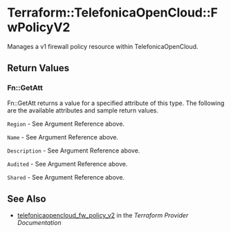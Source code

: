 # Terraform::TelefonicaOpenCloud::FwPolicyV2

Manages a v1 firewall policy resource within TelefonicaOpenCloud.

## Return Values

### Fn::GetAtt

Fn::GetAtt returns a value for a specified attribute of this type. The following are the available attributes and sample return values.

`Region` - See Argument Reference above.

`Name` - See Argument Reference above.

`Description` - See Argument Reference above.

`Audited` - See Argument Reference above.

`Shared` - See Argument Reference above.

## See Also

* [telefonicaopencloud_fw_policy_v2](https://www.terraform.io/docs/providers/telefonicaopencloud/r/fw_policy_v2.html) in the _Terraform Provider Documentation_
